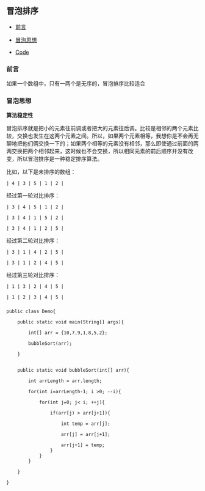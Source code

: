 

## 冒泡排序

*   [前言](#pre)

*   [冒泡思想](#idea)

*   [Code](#code)


<h3 id="pre">前言</h3>

如果一个数组中，只有一两个是无序的，冒泡排序比较适合



<h3 id="idea">冒泡思想</h3>

**算法稳定性**

冒泡排序就是把小的元素往前调或者把大的元素往后调。比较是相邻的两个元素比较，交换也发生在这两个元素之间。所以，如果两个元素相等，我想你是不会再无聊地把他们俩交换一下的；如果两个相等的元素没有相邻，那么即使通过前面的两两交换把两个相邻起来，这时候也不会交换，所以相同元素的前后顺序并没有改变，所以冒泡排序是一种稳定排序算法。


比如，以下是未排序的数组：

    | 4 | 3 | 5 | 1 | 2 |

    
经过第一轮对比排序：

    | 3 | 4 | 5 | 1 | 2 |
    
    | 3 | 4 | 1 | 5 | 2 |
    
    | 3 | 4 | 1 | 2 | 5 |
    
经过第二轮对比排序：
    
    | 3 | 1 | 4 | 2 | 5 |
    
    | 3 | 1 | 2 | 4 | 5 |
    
经过第三轮对比排序：

    | 1 | 3 | 2 | 4 | 5 |

    | 1 | 2 | 3 | 4 | 5 |


<h3 id="code"></h3>


    public class Demo{
    
        public static void main(String[] args){
        
            int[] arr = {10,7,9,1,8,5,2};
            
            bubbleSort(arr);
        
        }
        
        
        public static void bubbleSort(int[] arr){
        
            int arrLength = arr.length;
            
            for(int i=arrLength-1; i >0; --i){
            
                for(int j=0; j< i; ++j){
                
                    if(arr[j) > arr[j+1]){
                        
                        int temp = arr[j];
                        
                        arr[j] = arr[j+1];
                        
                        arr[j+1] = temp;
                    }
                }
            }
        
        }
        
    }
